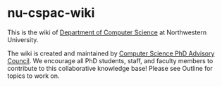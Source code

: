 # nu-cspac-wiki
This is the wiki of [Department of Computer Science](https://www.mccormick.northwestern.edu/computer-science/) at Northwestern University.

The wiki is created and maintained by [Computer Science PhD Advisory Council](http://cspac.cs.northwestern.edu/). We encourage all PhD students, staff, and faculty members to contribute to this collaborative knowledge base! Please see Outline for topics to work on. 

